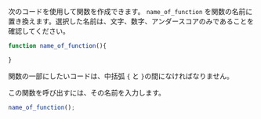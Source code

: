 次のコードを使用して関数を作成できます。 `name_of_function` を関数の名前に置き換えます。選択した名前は、文字、数字、アンダースコアのみであることを確認してください。

```javascript
function name_of_function(){

}
```

関数の一部にしたいコードは、中括弧 `{` と `}`の間になければなりません。

この関数を呼び出すには、その名前を入力します。

```javascript
name_of_function();
```